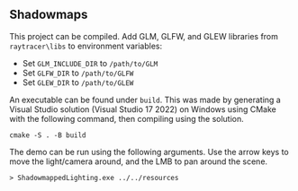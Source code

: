 ## Shadowmaps

This project can be compiled. Add GLM, GLFW, and GLEW libraries from `raytracer\libs` to environment variables:
- Set `GLM_INCLUDE_DIR` to `/path/to/GLM`
- Set `GLFW_DIR` to `/path/to/GLFW`
- Set `GLEW_DIR` to `/path/to/GLEW`

An executable can be found under `build`. This was made by generating a Visual Studio solution (Visual Studio 17 2022) on Windows using CMake with the following command, then compiling using the solution.

`cmake -S . -B build`

The demo can be run using the following arguments. Use the arrow keys to move the light/camera around, and the LMB to pan around the scene.

`> ShadowmappedLighting.exe ../../resources`
